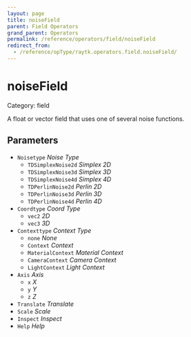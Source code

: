 ```yaml
---
layout: page
title: noiseField
parent: Field Operators
grand_parent: Operators
permalink: /reference/operators/field/noiseField
redirect_from:
  - /reference/opType/raytk.operators.field.noiseField/
---
```


# noiseField

Category: field



A float or vector field that uses one of several noise functions.

## Parameters

* `Noisetype` *Noise Type*
  * `TDSimplexNoise2d` *Simplex 2D*
  * `TDSimplexNoise3d` *Simplex 3D*
  * `TDSimplexNoise4d` *Simplex 4D*
  * `TDPerlinNoise2d` *Perlin 2D*
  * `TDPerlinNoise3d` *Perlin 3D*
  * `TDPerlinNoise4d` *Perlin 4D*
* `Coordtype` *Coord Type*
  * `vec2` *2D*
  * `vec3` *3D*
* `Contexttype` *Context Type*
  * `none` *None*
  * `Context` *Context*
  * `MaterialContext` *Material Context*
  * `CameraContext` *Camera Context*
  * `LightContext` *Light Context*
* `Axis` *Axis*
  * `x` *X*
  * `y` *Y*
  * `z` *Z*
* `Translate` *Translate*
* `Scale` *Scale*
* `Inspect` *Inspect*
* `Help` *Help*